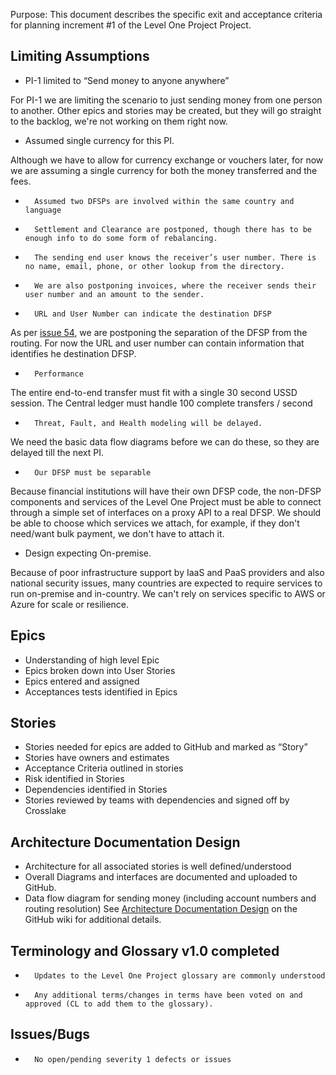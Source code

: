 Purpose: This document describes the specific exit and acceptance criteria for planning increment #1 of the Level One Project Project.

## Limiting Assumptions
* 	PI-1 limited to “Send money to anyone anywhere”

For PI-1 we are limiting the scenario to just sending money from one person to another. Other epics and stories may be created, but they will go straight to the backlog, we're not working on them right now. 
* 	Assumed single currency for this PI.

Although we have to allow for currency exchange or vouchers later, for now we are assuming a single currency for both the money transferred and the fees.
*       Assumed two DFSPs are involved within the same country and language
*       Settlement and Clearance are postponed, though there has to be enough info to do some form of rebalancing.
*       The sending end user knows the receiver’s user number. There is no name, email, phone, or other lookup from the directory.
*       We are also postponing invoices, where the receiver sends their user number and an amount to the sender. 
*       URL and User Number can indicate the destination DFSP

As per [issue 54](https://github.com/LevelOneProject/Docs/issues/54), we are postponing the separation of the DFSP from the routing. For now the URL and user number can contain information that identifies he destination DFSP.
*       Performance 

The entire end-to-end transfer must fit with a single 30 second USSD session.
The Central ledger must handle 100 complete transfers / second
*       Threat, Fault, and Health modeling will be delayed.

We need the basic data flow diagrams before we can do these, so they are delayed till the next PI. 
*       Our DFSP must be separable

Because financial institutions will have their own DFSP code, the non-DFSP components and services of the Level One Project must be able to connect through a simple set of interfaces on a proxy API to a real DFSP. We should be able to choose which services we attach, for example, if they don't need/want bulk payment, we don't have to attach it. 

* Design expecting On-premise. 

Because of poor infrastructure support by IaaS and PaaS providers and also national security issues, many countries are expected to require services to run on-premise and in-country. We can't rely on services specific to AWS or Azure for scale or resilience.

## Epics
* 	Understanding of high level Epic
*	Epics broken down into User Stories
*	Epics entered and assigned
*	Acceptances tests identified in Epics

## Stories
*	Stories needed for epics are added to GitHub and marked as “Story”
*	Stories have owners and estimates
*	Acceptance Criteria outlined in stories
*	Risk identified in Stories
*	Dependencies identified in Stories
*	Stories reviewed by teams with dependencies and signed off by Crosslake

## Architecture Documentation Design
*	Architecture for all associated stories is well defined/understood 
*	Overall Diagrams and interfaces are documented and uploaded to GitHub.
*	Data flow diagram for sending money (including account numbers and routing resolution)
	       See [Architecture Documentation Design](./Architecture-Documentation-Guidelines.md) on the GitHub wiki for additional details.

## Terminology and Glossary v1.0 completed
*       Updates to the Level One Project glossary are commonly understood
*       Any additional terms/changes in terms have been voted on and approved (CL to add them to the glossary).

## Issues/Bugs
*       No open/pending severity 1 defects or issues
